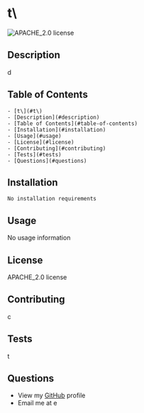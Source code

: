 # t\

  ![APACHE_2.0 license](https://img.shields.io/crates/l/rustc-serialize/0.3.24)
  
  ## Description
  
  d
  
  ## Table of Contents
  
    - [t\](#t\)
    - [Description](#description)
    - [Table of Contents](#table-of-contents)
    - [Installation](#installation)
    - [Usage](#usage)
    - [License](#license)
    - [Contributing](#contributing)
    - [Tests](#tests)
    - [Questions](#questions)
  
  ## Installation
  
  ```
  No installation requirements
  ```
  
  ## Usage
  
  No usage information
  
  ## License
  
  APACHE_2.0 license
  
  ## Contributing
  
  c
  
  ## Tests
  
  t
  
  ## Questions
  
  - View my [GitHub](https://github.com/g) profile
  - Email me at e
  
